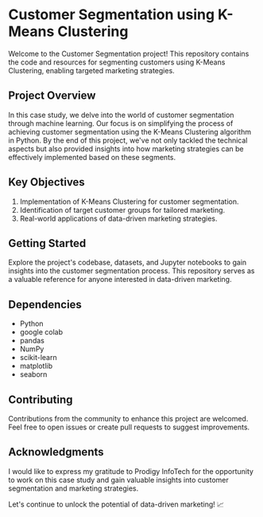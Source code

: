 # Customer Segmentation using K-Means Clustering

Welcome to the Customer Segmentation project! This repository contains the code and resources for segmenting customers using K-Means Clustering, enabling targeted marketing strategies.

## Project Overview

In this case study, we delve into the world of customer segmentation through machine learning. Our focus is on simplifying the process of achieving customer segmentation using the K-Means Clustering algorithm in Python. By the end of this project, we've not only tackled the technical aspects but also provided insights into how marketing strategies can be effectively implemented based on these segments.

## Key Objectives

1. Implementation of K-Means Clustering for customer segmentation.
2. Identification of target customer groups for tailored marketing.
3. Real-world applications of data-driven marketing strategies.

## Getting Started

Explore the project's codebase, datasets, and Jupyter notebooks to gain insights into the customer segmentation process. This repository serves as a valuable reference for anyone interested in data-driven marketing.

## Dependencies

- Python
- google colab
- pandas
- NumPy
- scikit-learn
- matplotlib
- seaborn

## Contributing

Contributions from the community to enhance this project are welcomed. Feel free to open issues or create pull requests to suggest improvements.

## Acknowledgments

I would like to express my gratitude to Prodigy InfoTech for the opportunity to work on this case study and gain valuable insights into customer segmentation and marketing strategies.

Let's continue to unlock the potential of data-driven marketing! 📈
